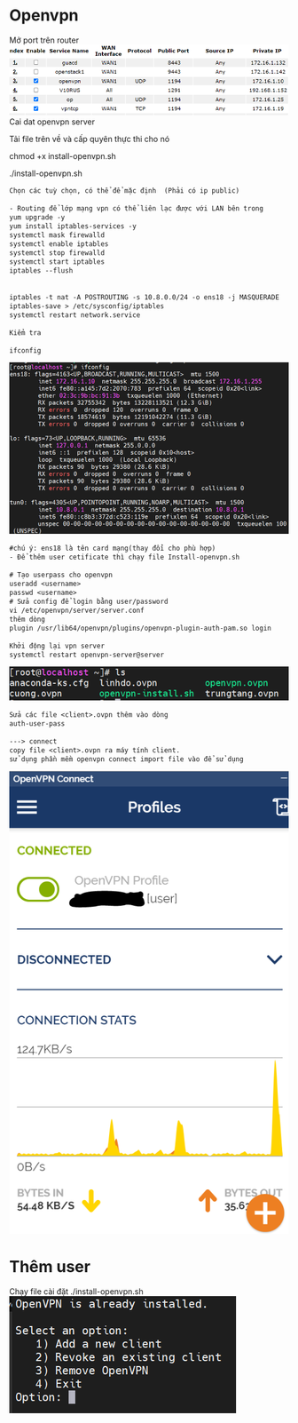 # Openvpn
Mở port trên router 
![](/moport.PNG)
Cai dat openvpn server

Tải file trên về và cấp quyên thực thi cho nó

chmod +x install-openvpn.sh

./install-openvpn.sh
    
    Chọn các tuỳ chọn, có thể để mặc định  (Phải có ip public)
    
    - Routing để lớp mạng vpn có thể liên lạc được với LAN bên trong
    yum upgrade -y
    yum install iptables-services -y
    systemctl mask firewalld
    systemctl enable iptables
    systemctl stop firewalld
    systemctl start iptables
    iptables --flush
    
    
    iptables -t nat -A POSTROUTING -s 10.8.0.0/24 -o ens18 -j MASQUERADE
    iptables-save > /etc/sysconfig/iptables
    systemctl restart network.service 
    
    Kiểm tra
    
    ifconfig
    
   ![](/3.PNG)
    
    #chú ý: ens18 là tên card mạng(thay đổi cho phù hợp)
    - Để thêm user cetificate thì chạy file Install-openvpn.sh 
      
    # Tạo userpass cho openvpn
    useradd <username>
    passwd <username>
    # Sửa config để login bằng user/password    
    vi /etc/openvpn/server/server.conf
    thêm dòng 
    plugin /usr/lib64/openvpn/plugins/openvpn-plugin-auth-pam.so login

    Khởi động lại vpn server 
    systemctl restart openvpn-server@server
   ![](/fileclient.PNG)
    
    Sửa các file <client>.ovpn thêm vào dòng
    auth-user-pass
        
    ---> connect
    copy file <client>.ovpn ra máy tính client.
    sử dụng phần mềm openvpn connect import file vào để sử dụng
  ![](/connectclient.PNG)
  
  # Thêm user
  Chạy file cài đặt
  ./install-openvpn.sh
   ![](/addclient.PNG)
